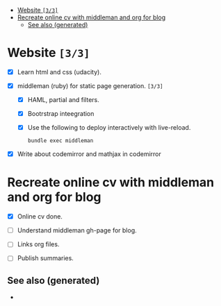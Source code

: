 - [Website <code>[3/3]</code>](#org6133795)
- [Recreate online cv with middleman and org for blog](#org857f4e5)
  - [See also (generated)](#org3087b25)



<a id="org6133795"></a>

# Website <code>[3/3]</code>

-   [X] Learn html and css (udacity).
-   [X] middleman (ruby) for static page generation. <code>[3/3]</code>
    -   [X] HAML, partial and filters.
    -   [X] Bootrstrap inteegration
    -   [X] Use the following to deploy interactively with live-reload.
        
        ```sh
        bundle exec middleman
        ```

-   [X] Write about codemirror and mathjax in codemirror


<a id="org857f4e5"></a>

# Recreate online cv with middleman and org for blog

-   [X] Online cv done.
-   [ ] Understand middleman gh-page for blog.
-   [ ] Links org files.
-   [ ] Publish summaries.


<a id="org3087b25"></a>

## See also (generated)

-
